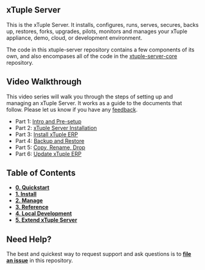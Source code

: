 ## xTuple Server

This is the xTuple Server. It installs, configures, runs, serves, secures, backs up, restores, forks, upgrades, pilots, monitors and manages your xTuple appliance, demo, cloud, or development environment.

The code in this xtuple-server repository contains a few components of its own, and also encompases all of the code in the [xtuple-server-core](https://github.com/xtuple/xtuple-server-core) repository. 

## Video Walkthrough
This video series will walk you through the steps of setting up and managing an xTuple Server. It works as a guide to the documents that follow. Please let us know if you have any [feedback](https://github.com/xtuple/xtuple-server/issues).

- Part 1: [Intro and Pre-setup](http://player.vimeo.com/video/101962395)
- Part 2: [xTuple Server Installation](http://player.vimeo.com/video/101962397)
- Part 3: [Install xTuple ERP](http://player.vimeo.com/video/101962399)
- Part 4: [Backup and Restore](http://player.vimeo.com/video/101962401)
- Part 5: [Copy, Rename, Drop](http://player.vimeo.com/video/101962405)
- Part 6: [Update xTuple ERP](http://player.vimeo.com/video/102658318)




## Table of Contents
- **[0. Quickstart](https://github.com/xtuple/xtuple-server/wiki/0.-Quickstart)**
- **[1. Install](https://github.com/xtuple/xtuple-server/wiki/1.-Install)**
- **[2. Manage](https://github.com/xtuple/xtuple-server/wiki/2.-Manage)**
- **[3. Reference](https://github.com/xtuple/xtuple-server/wiki/3.-Reference)**
- **[4. Local Development](https://github.com/xtuple/xtuple-server/wiki/4.-Local-Development)**
- **[5. Extend xTuple Server](https://github.com/xtuple/xtuple-server/wiki/5.-Extend-xTuple-Server)**

## Need Help?

The best and quickest way to request support and ask questions is to [**file an issue**](https://github.com/xtuple/xtuple-server/issues?state=open) in this repository. 
